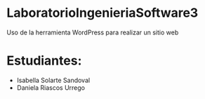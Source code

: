 # LaboratorioIngenieriaSoftware3
Uso de la herramienta WordPress para realizar un sitio web
# Estudiantes:
  - Isabella Solarte Sandoval
  - Daniela Riascos Urrego
